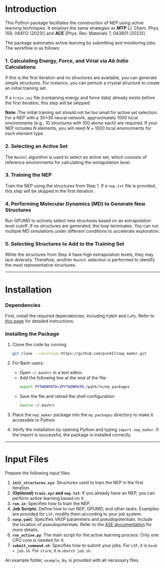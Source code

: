 # Introduction

This Python package facilitates the construction of NEP using active learning techniques. It employs the same strategies as **MTP** [J. Chem. Phys. 159, 084112 (2023)] and **ACE** [Phys. Rev. Materials 7, 043801 (2023)].

The package automates active learning by submitting and monitoring jobs. The workflow is as follows:

### 1. Calculating Energy, Force, and Virial via *Ab Initio* Calculations

If this is the first iteration and no structures are available, you can generate simple structures. For instance, you can perturb a crystal structure to create an initial training set.

If a `train.xyz` file (containing energy and force data) already exists before the first iteration, this step will be skipped.

**Note:** The initial training set should not be too small for active set selection. For a NEP with a 30×30 neural network, approximately 1000 local environments (e.g., 10 structures with 100 atoms each) are required. If your NEP includes *N* elements, you will need *N* × 1000 local environments for each element type.

### 2. Selecting an Active Set

The `MaxVol` algorithm is used to select an active set, which consists of reference environments for calculating the extrapolation level.

### 3. Training the NEP

Train the NEP using the structures from Step 1. If a `nep.txt` file is provided, this step will be skipped in the first iteration.

### 4. Performing Molecular Dynamics (MD) to Generate New Structures

Run GPUMD to actively select new structures based on an extrapolation level cutoff. If no structures are generated, the loop terminates. You can run multiple MD simulations under different conditions to accelerate exploration.

### 5. Selecting Structures to Add to the Training Set

While the structures from Step 4 have high extrapolation levels, they may lack diversity. Therefore, another `MaxVol` selection is performed to identify the most representative structures.

---

# Installation

### Dependencies

First, install the required dependencies, including `PyNEP` and `CuPy`. Refer to [this page](https://github.com/psn417/nep_active) for detailed instructions.

### Installing the Package

1. Clone the code by running:
   ```bash
   git clone --recursive https://github.com/psn417/nep_maker.git
   ```

1. For Bash users:
   - Open `~/.bashrc` in a text editor.
   - Add the following line at the end of the file:
     ```bash
     export PYTHONPATH=$PYTHONPATH:/path/to/my_packages
     ```
   - Save the file and reload the shell configuration:
     ```bash
     source ~/.bashrc
     ```

2. Place the `nep_maker` package into the `my_packages` directory to make it accessible to Python.

2. Verify the installation by opening Python and typing `import nep_maker`. If the import is successful, the package is installed correctly.

---

# Input Files

Prepare the following input files:

1. **`init_structures.xyz`**: Structures used to train the NEP in the first iteration.
2. **(Optional) `train.xyz` and `nep.txt`**: If you already have an NEP, you can perform active learning based on it.
3. **`run.in`**: Specifies how to train the NEP.
4. **Job Scripts**: Define how to run NEP, GPUMD, and other tasks. Examples are provided for `LSF`; modify them according to your job system.
5. **`vasp.yaml`**: Specifies VASP parameters and pseudopotentials. Include the location of pseudopotentials. Refer to the [ASE documentation](https://wiki.fysik.dtu.dk/ase/ase/calculators/vasp.html#module-ase.calculators.vasp) for more details.
6. **`run_active.py`**: The main script for the active learning process. Only one CPU core is needed for it.
7. **`submit_command.sh`**: Specifies how to submit your jobs. For `LSF`, it is `bsub < job.sh`. For `slurm`, it is `sbatch job.sh`.

An example folder, `example_Na`, is provided with all necessary files.
